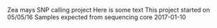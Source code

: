 Zea mays SNP calling project
Here is some text
This project started on 05/05/16
Samples expected from sequencing core 2017-01-10
